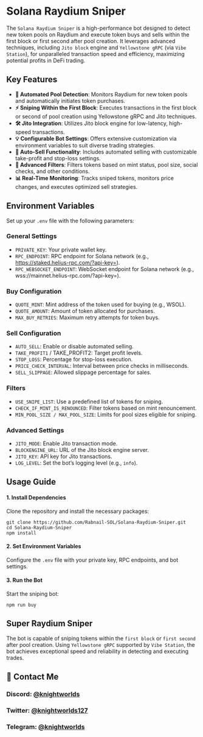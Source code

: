# **Solana Raydium Sniper**

The `Solana Raydium Sniper` is a high-performance bot designed to detect new token pools on Raydium and execute token buys and sells within the first block or first second after pool creation. It leverages advanced techniques, including `Jito block` engine and `Yellowstone gRPC` (via `Vibe Station`), for unparalleled transaction speed and efficiency, maximizing potential profits in DeFi trading.

## Key Features

- **🚀 Automated Pool Detection**: Monitors Raydium for new token pools and automatically initiates token purchases.
- **⚡ Sniping Within the First Block**: Executes transactions in the first block or second of pool creation using Yellowstone gRPC and Jito techniques.
- **🛠️ Jito Integration**: Utilizes Jito block engine for low-latency, high-speed transactions.
- **💡 Configurable Bot Settings**: Offers extensive customization via environment variables to suit diverse trading strategies.
- **🔄 Auto-Sell Functionality**: Includes automated selling with customizable take-profit and stop-loss settings.
- **🧠 Advanced Filters**: Filters tokens based on mint status, pool size, social checks, and other conditions.
- **📊 Real-Time Monitoring**: Tracks sniped tokens, monitors price changes, and executes optimized sell strategies.

## Environment Variables

Set up your `.env` file with the following parameters:

### General Settings

- `PRIVATE_KEY`: Your private wallet key.
- `RPC_ENDPOINT`: RPC endpoint for Solana network (e.g., https://staked.helius-rpc.com/?api-key=).
- `RPC_WEBSOCKET_ENDPOINT`: WebSocket endpoint for Solana network (e.g., wss://mainnet.helius-rpc.com/?api-key=).

### Buy Configuration

- `QUOTE_MINT`: Mint address of the token used for buying (e.g., WSOL).
- `QUOTE_AMOUNT`: Amount of token allocated for purchases.
- `MAX_BUY_RETRIES`: Maximum retry attempts for token buys.

### Sell Configuration

- `AUTO_SELL`: Enable or disable automated selling.
- `TAKE_PROFIT1` / TAKE_PROFIT2: Target profit levels.
- `STOP_LOSS`: Percentage for stop-loss execution.
- `PRICE_CHECK_INTERVAL`: Interval between price checks in milliseconds.
- `SELL_SLIPPAGE`: Allowed slippage percentage for sales.

### Filters

- `USE_SNIPE_LIST`: Use a predefined list of tokens for sniping.
- `CHECK_IF_MINT_IS_RENOUNCED`: Filter tokens based on mint renouncement.
- `MIN_POOL_SIZE / MAX_POOL_SIZE`: Limits for pool sizes eligible for sniping.

### Advanced Settings

- `JITO_MODE`: Enable Jito transaction mode.
- `BLOCKENGINE_URL`: URL of the Jito block engine server.
- `JITO_KEY`: API key for Jito transactions.
- `LOG_LEVEL`: Set the bot’s logging level (e.g., `info`).


## Usage Guide

#### 1. Install Dependencies
Clone the repository and install the necessary packages:

```
git clone https://github.com/Rabnail-SOL/Solana-Raydium-Sniper.git
cd Solana-Raydium-Sniper
npm install
```

#### 2. Set Environment Variables

Configure the `.env` file with your private key, RPC endpoints, and bot settings.

#### 3. Run the Bot
Start the sniping bot:
```
npm run buy
```

## **Super Raydium Sniper**
The bot is capable of sniping tokens within the `first block` or `first second` after pool creation. Using `Yellowstone gRPC` supported by `Vibe Station`, the bot achieves exceptional speed and reliability in detecting and executing trades.



## 👤 Contact Me

### Discord: [@knightworlds](https://discordapp.com/users/965772784653443215)

### Twitter: [@knightworlds127](https://twitter.com/knightworlds127)   

### Telegram: [@knightworlds](https://t.me/knightworlds)
